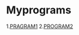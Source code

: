 # Myprograms
1.[PRAGRAM1](https://github.com/Nagavishnu0410/Myprograms/blob/main/PYTHON_PROGRAMS_SET_1.ipynb)
2.[PROGRAM2](https://github.com/Nagavishnu0410/Myprograms/blob/main/Program_2.ipynb)
